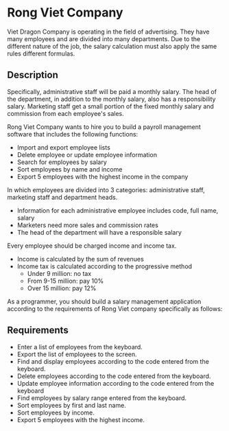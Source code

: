 # Rong Viet Company

Viet Dragon Company is operating in the field of advertising. They have many employees and are divided into many departments. Due to the different nature of the job, the salary calculation must also apply the same rules
different formulas.

## Description

Specifically, administrative staff will be paid a monthly salary. The head of the department, in addition to the monthly salary, also has a responsibility salary. Marketing staff get a small portion of the fixed monthly salary and commission from each employee's sales.

Rong Viet Company wants to hire you to build a payroll management software that includes the following functions:

- Import and export employee lists
- Delete employee or update employee information
- Search for employees by salary
- Sort employees by name and income
- Export 5 employees with the highest income in the company

In which employees are divided into 3 categories: administrative staff, marketing staff and department heads.

- Information for each administrative employee includes code, full name, salary
- Marketers need more sales and commission rates
- The head of the department will have a responsible salary

Every employee should be charged income and income tax.

- Income is calculated by the sum of revenues
- Income tax is calculated according to the progressive method
    - Under 9 million: no tax
    - From 9-15 million: pay 10%
    - Over 15 million: pay 12%

As a programmer, you should build a salary management application according to the requirements of Rong Viet company specifically as follows:

## Requirements

- Enter a list of employees from the keyboard.
- Export the list of employees to the screen.
- Find and display employees according to the code entered from the keyboard.
- Delete employees according to the code entered from the keyboard.
- Update employee information according to the code entered from the keyboard
- Find employees by salary range entered from the keyboard.
- Sort employees by first and last name.
- Sort employees by income.
- Export 5 employees with the highest income.